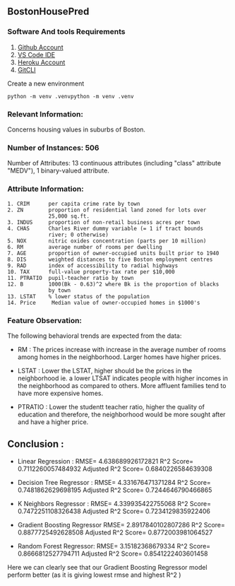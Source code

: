 ## BostonHousePred

### Software And tools Requirements

1. [Github Account](https://github.com)
2. [VS Code IDE](https://code.visualstudio.com/)
3. [Heroku Account](https://id.heroku.com/login)
4. [GitCLI](https://git.com)

Create a new environment

```
python -m venv .venvpython -m venv .venv

```
### Relevant Information:

   Concerns housing values in suburbs of Boston.

### Number of Instances: 506

Number of Attributes: 13 continuous attributes (including "class" attribute "MEDV"), 1 binary-valued attribute.

### Attribute Information:

    1. CRIM      per capita crime rate by town
    2. ZN        proportion of residential land zoned for lots over 
                 25,000 sq.ft.
    3. INDUS     proportion of non-retail business acres per town
    4. CHAS      Charles River dummy variable (= 1 if tract bounds 
                 river; 0 otherwise)
    5. NOX       nitric oxides concentration (parts per 10 million)
    6. RM        average number of rooms per dwelling
    7. AGE       proportion of owner-occupied units built prior to 1940
    8. DIS       weighted distances to five Boston employment centres
    9. RAD       index of accessibility to radial highways
    10. TAX      full-value property-tax rate per $10,000
    11. PTRATIO  pupil-teacher ratio by town
    12. B        1000(Bk - 0.63)^2 where Bk is the proportion of blacks 
                 by town
    13. LSTAT    % lower status of the population
    14. Price     Median value of owner-occupied homes in $1000's

### Feature Observation:

The following behavioral trends are expected from the data:

* RM : The prices increase with increase in the average number of rooms among homes in the neighborhood. Larger homes have higher prices. 

* LSTAT : Lower the LSTAT, higher should be the prices in the neighborhood ie. a lower LTSAT indicates people with higher incomes in the neighborhood as compared to others. More affluent families tend to have more expensive homes.

* PTRATIO : Lower the studentt teacher ratio, higher the quality of education and therefore, the neighborhood would be more sought after and have a higher price.

## Conclusion :

* Linear Regression : RMSE= 4.638689926172821 
                       R^2 Score= 0.7112260057484932
                       Adjusted R^2 Score= 0.6840226584639308

* Decision Tree Regressor : RMSE= 4.331676471371284 
                            R^2 Score= 0.7481862629698195
                            Adjusted R^2 Score= 0.7244646790466865


* K Neighbors Regressor :   RMSE= 4.339935422755068
                            R^2 Score= 0.7472251108326438
                            Adjusted R^2 Score= 0.7234129835922406


* Gradient Boosting Regressor RMSE= 2.8917840102807286
                              R^2 Score= 0.8877725492628508
                              Adjusted R^2 Score= 0.8772003981064527

* Random Forest Regressor:  RMSE= 3.15182368679334
                            R^2 Score= 0.8666812527794711
                            Adjusted R^2 Score= 0.8541222403601458

Here we can clearly see that our Gradient Boosting Regressor model perform better (as it is giving lowest rmse and highest R^2 )